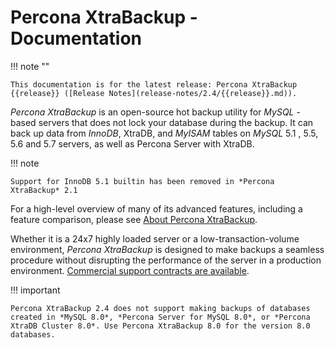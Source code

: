 # Percona XtraBackup - Documentation

!!! note ""

    This documentation is for the latest release: Percona XtraBackup {{release}} ([Release Notes](release-notes/2.4/{{release}}.md)).

*Percona XtraBackup* is an open-source hot backup utility for *MySQL* - based
servers that does not lock your database during the backup. It can back up data
from *InnoDB*, XtraDB, and *MyISAM* tables on *MySQL* 5.1 , 5.5, 5.6 and 5.7 servers, as well as Percona Server with XtraDB.

!!! note

    Support for InnoDB 5.1 builtin has been removed in *Percona XtraBackup* 2.1

For a high-level overview of many of its advanced features, including a feature
comparison, please see [About Percona XtraBackup](intro.md).

Whether it is a 24x7 highly loaded server or a low-transaction-volume
environment, *Percona XtraBackup* is designed to make backups a seamless
procedure without disrupting the performance of the server in a production
environment. [Commercial support contracts are available](https://www.percona.com/mysql-support/).

!!! important

    Percona XtraBackup 2.4 does not support making backups of databases created in *MySQL 8.0*, *Percona Server for MySQL 8.0*, or *Percona XtraDB Cluster 8.0*. Use Percona XtraBackup 8.0 for the version 8.0 databases.
